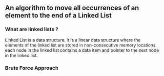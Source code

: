 
## An algorithm to move all occurrences of an element to the end of a Linked List

### What are linked lists ?
Linked List is a data structure. It is a linear data structure where the elements of the linked list are stored in non-consecutive
memory locations, each node in the linked list contains a data item and pointer to the next node in the linked list.

### Brute Force Approach
